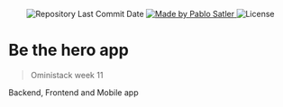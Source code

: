<p align="center">
  <img alt="Repository Last Commit Date" src="https://img.shields.io/github/last-commit/psatler/be-the-hero?color=blue">

  <a href="https://www.linkedin.com/in/pablosatler/">
    <img alt="Made by Pablo Satler" src="https://img.shields.io/badge/made%20by-Pablo%20Satler-blue">
  </a>

  <img alt="License" src="https://img.shields.io/github/license/psatler/be-the-hero?color=blue">

</p>

# Be the hero app
> Oministack week 11

Backend, Frontend and Mobile app